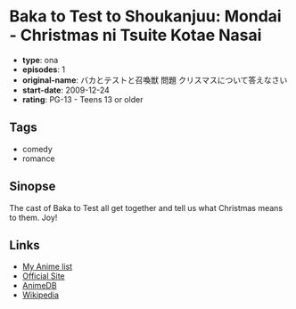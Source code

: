 # Baka to Test to Shoukanjuu: Mondai - Christmas ni Tsuite Kotae Nasai

-   **type**: ona
-   **episodes**: 1
-   **original-name**: バカとテストと召喚獣 問題 クリスマスについて答えなさい
-   **start-date**: 2009-12-24
-   **rating**: PG-13 - Teens 13 or older

## Tags

-   comedy
-   romance

## Sinopse

The cast of Baka to Test all get together and tell us what Christmas means to them. Joy!

## Links

-   [My Anime list](https://myanimelist.net/anime/7805/Baka_to_Test_to_Shoukanjuu__Mondai_-_Christmas_ni_Tsuite_Kotae_Nasai)
-   [Official Site](http://www.bakatest.com/)
-   [AnimeDB](http://anidb.info/perl-bin/animedb.pl?show=anime&aid=6747)
-   [Wikipedia](http://en.wikipedia.org/wiki/Baka_to_Test_to_Shōkanjū)
